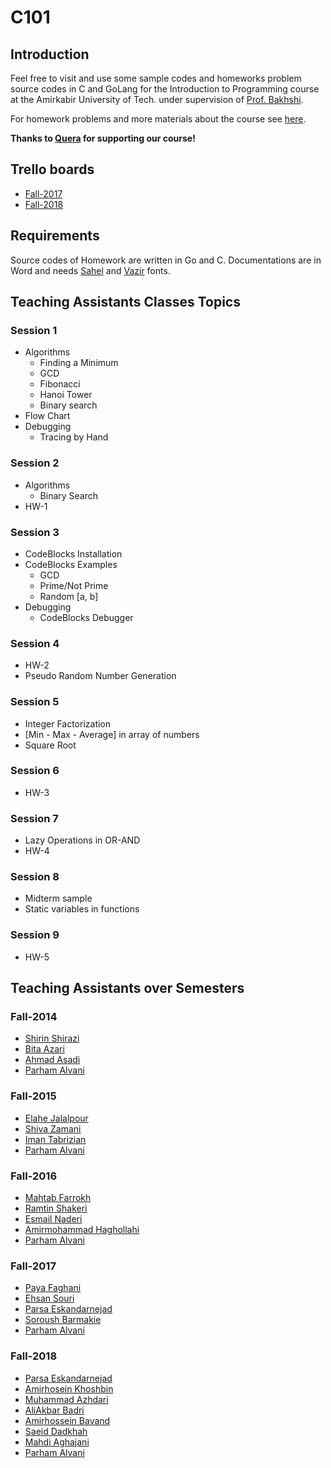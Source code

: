 # C101
## Introduction
Feel free to visit and use some sample codes and homeworks problem source codes in C and GoLang for the
Introduction to Programming course at the Amirkabir University of Tech.
under supervision of [Prof. Bakhshi](http://ceit.aut.ac.ir/~bakhshis/).

For homework problems and more materials about the course see [here](http://ceit.aut.ac.ir/~bakhshis/c).

**Thanks to [Quera](https://quera.ir/) for supporting our course!**

## Trello boards
- [Fall-2017](https://trello.com/b/2HlMa6yF)
- [Fall-2018](https://trello.com/b/HGB2XpUD)

## Requirements
Source codes of Homework are written in Go and C.
Documentations are in Word and needs [Sahel](https://github.com/rastikerdar/sahel-font) and [Vazir](https://github.com/rastikerdar/vazir-font) fonts.

## Teaching Assistants Classes Topics
### Session 1
- Algorithms
    * Finding a Minimum
    * GCD
    * Fibonacci
    * Hanoi Tower
    * Binary search
- Flow Chart
- Debugging
    * Tracing by Hand

### Session 2
- Algorithms
    * Binary Search
- HW-1

### Session 3
- CodeBlocks Installation
- CodeBlocks Examples
    * GCD
    * Prime/Not Prime
    * Random [a, b]
- Debugging
    * CodeBlocks Debugger

### Session 4
- HW-2
- Pseudo Random Number Generation

### Session 5
- Integer Factorization
- [Min - Max - Average] in array of numbers
- Square Root

### Session 6
- HW-3

### Session 7
- Lazy Operations in OR-AND
- HW-4

### Session 8
- Midterm sample
- Static variables in functions

### Session 9
- HW-5

## Teaching Assistants over Semesters
### Fall-2014
* [Shirin Shirazi](https://ir.linkedin.com/in/shirin-ha-shirazi)
* [Bita Azari](http://ceit.aut.ac.ir/~azari/)
* [Ahmad Asadi](https://github.com/ahmad-asadi)
* [Parham Alvani](https://github.com/1995parham)

### Fall-2015
* [Elahe Jalalpour](https://github.com/elahejalalpour)
* [Shiva Zamani](https://github.com/shiva-z)
* [Iman Tabrizian](https://github.com/Tabrizian)
* [Parham Alvani](https://github.com/1995parham)

### Fall-2016
* [Mahtab Farrokh](https://github.com/mahtabfarrokh)
* [Ramtin Shakeri](https://github.com/RamtinSh7596)
* [Esmail Naderi]()
* [Amirmohammad Haghollahi](https://github.com/AMIRmh)
* [Parham Alvani](https://github.com/1995parham)

### Fall-2017
* [Paya Faghani](https://github.com/pfaghani)
* [Ehsan Souri](https://github.com/ehsansouri23)
* [Parsa Eskandarnejad](https://github.com/parsaaes)
* [Soroush Barmakie](https://github.com/sbarmak1377)
* [Parham Alvani](https://github.com/1995parham)

### Fall-2018
* [Parsa Eskandarnejad](https://github.com/parsaaes)
* [Amirhosein Khoshbin](https://github.com/AOptimist)
* [Muhammad Azhdari](https://github.com/mmdaz)
* [AliAkbar Badri](https://github.com/aabadri)
* [Amirhossein Bavand](https://github.com/ahbavand)
* [Saeid Dadkhah](https://github.com/SaeidDadkhah)
* [Mahdi Aghajani](https://github.com/mmaghajani)
* [Parham Alvani](https://github.com/1995parham)
